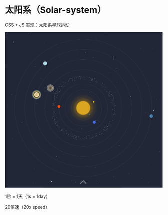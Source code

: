 # 太阳系（Solar-system）

CSS + JS 实现：太阳系星球运动

<img src="Solar-system.png" alt="Solar-system">

1秒 = 1天（1s = 1day）

20倍速（20x speed）